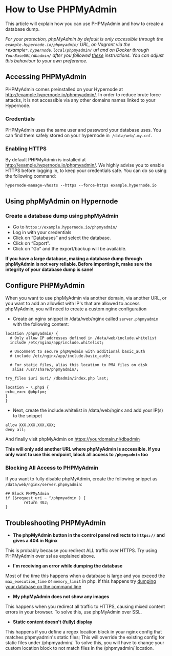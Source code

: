 <!-- source: https://support.hypernode.com/en/hypernode/mysql/how-to-use-phpmyadmin/ -->

# How to Use PHPMyAdmin

This article will explain how you can use PHPMyAdmin and how to create a database dump.

*For your protection, phpMyAdmin by default is only accessible through the `example.hypernode.io/phpmyadmin/` URL, on Vagrant via the `*`example`*.hypernode.local/phpmyadmin/` url and on Docker through `YourBaseURL/dbadmin/` after you followed [these](https://support.hypernode.com/knowledgebase/use-phpmyadmin/#Reroute_phpmyadmin_to_dbadmin_and_add_a_whitelist) instructions. You can adjust this behaviour to your own preference.*

## Accessing PHPMyAdmin

PHPMyAdmin comes preinstalled on your Hypernode at <http://example.hypernode.io/phpmyadmin/>. In order to reduce brute force attacks, it is not accessible via any other domains names linked to your Hypernode.

### Credentials

PHPMyAdmin uses the same user and password your database uses. You can find them safely stored on your hypernode in  `/data/web/.my.cnf`.

### Enabling HTTPS

By default PHPMyAdmin is installed at <http://example.hypernode.io/phpmyadmin/>. We highly advise you to enable HTTPS before logging in, to keep your credentials safe. You can do so using the following command:

```
hypernode-manage-vhosts --https --force-https example.hypernode.io
```

## Using phpMyAdmin on Hypernode

### Create a database dump using phpMyAdmin

- Go to `https://example.hypernode.io/phpmyadmin/`
- Log in with your credentials
- Click on “Databases” and select the database.
- Click on “Export”.
- Click on “Go” and the export/backup will be available.

**If you have a large database, making a database dump through phpMyAdmin is not very reliable. Before importing it, make sure the integrity of your database dump is sane!**

## Configure PHPMyAdmin

When you want to use phpMyAdmin via another domain, via another URL, or you want to add an allowlist with IP's that are allowed to access phpMyAdmin, you will need to create a custom nginx configuration

- Create an nginx snippet in /data/web/nginx called `server.phpmyadmin` with the following content:

```nginx
location /phpmyadmin/ {
  # Only allow IP addresses defined in /data/web/include.whitelist
  include /etc/nginx/app/include.whitelist;

  # Uncomment to secure phpMyAdmin with additional basic_auth
  # include /etc/nginx/app/include.basic_auth;

  # For static files, alias this location to PMA files on disk
   alias /usr/share/phpmyadmin/;

try_files $uri $uri/ /dbadmin/index.php last;

location ~ \.php$ {
echo_exec @phpfpm;
}
}
```

- Next, create the include.whitelist in /data/web/nginx and add your IP(s) to the snippet

```nginx
allow XXX.XXX.XXX.XXX;
deny all;
```

And finally visit phpMyAdmin on <https://yourdomain.nl/dbadmin>

**This will only add another URL where phpMyAdmin is accessible. If you only want to use this endpoint, block all access to `/phpmyadmin` too**

### Blocking All Access to PHPMyAdmin

If you want to fully disable phpMyAdmin, create the following snippet as `/data/web/nginx/server.phpmyadmin`:

```nginx
## Block PHPMyAdmin
if ($request_uri ~ ^/phpmyadmin ) {
        return 403;
}

```

## Troubleshooting PHPMyAdmin

- **The phpMyAdmin button in the control panel redirects to `https://` and gives a 404 in Nginx**

This is probably because you redirect ALL traffic over HTTPS. Try using PHPMyAdmin over ssl as explained above.

- **I'm receiving an error while dumping the database**

Most of the time this happens when a database is large and you exceed the `max_execution_time` or `memory_limit` in php. If this happens try [dumping your database on the command line](https://support.hypernode.com/knowledgebase/using-mysql-on-hypernode/#Creating_a_MySQL_back-up)

- **My phpMyAdmin does not show any images**

This happens when you redirect all traffic to HTTPS, causing mixed content errors in your browser. To solve this, use phpMyAdmin over SSL.

- **Static content doesn't (fully) display**

This happens if you define a regex location block in your nginx config that matches phpmyadmin's static files; This will override the existing config for static files under /phpmyadmin/. To solve this, you will have to change your custom location block to not match files in the /phpmyadmin/ location.
